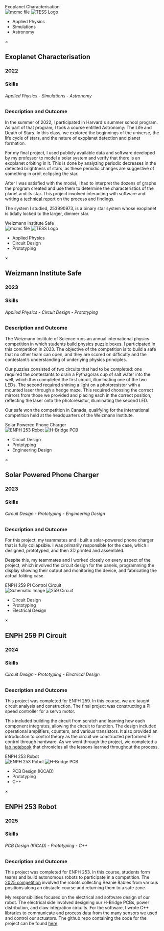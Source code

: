 <!-- Trigger -->
<div class="fake-textbox" data-modal-target="myModal1">Exoplanet Characterisation
<div class="thumbs">
    <img src="/static/assets/img/mcmcfile.png" alt="mcmc file">
    <img src="/static/assets/img/tesslogo.png" alt="TESS Logo">
  </div>
<div class="skills">
    <ul>
      <li>Applied Physics</li>
      <li>Simulations</li>
      <li>Astronomy</li>
    </ul>
  </div>
  </div>

<!-- Modal -->
<div id="myModal1" class="custom-modal">
    <div class="custom-modal-content">
        <span class="modal-close">&times;</span>
        <h2>Exoplanet Characterisation</h2>
        <h3>2022</h3>
        <h3>Skills</h3>
        <h6>Applied Physics - Simulations - Astronomy</h6>
        <h3>Description and Outcome</h3>
        <p> In the summer of 2022, I participated in Harvard's summer school program. As part of that program, I took a course entitled Astronomy: The Life and Death of Stars. In this class, we explored the beginnings of the universe, the life cycle of stars, and the nature of exoplanet detection and planet formation. </p>
          <p>
            For my final project, I used publicly available data and software developed by my professor to model a solar system and verify that there is an
            exoplanet orbiting in it. This is done by analyzing periodic decreases in the detected brightness of stars, as these periodic changes 
            are suggestive of something in orbit eclipsing the star. </p>
          <p>
            After I was satisfied with the model, I had to interpret the dozens of graphs the program created and use them to determine the characteristics of
            the planet and its star. This project involved interacting with software and writing a 
            <a href="https://drive.google.com/file/d/1xTxBpl6BDuQzn3yw4_8OyXE1H1EhJcpb/view" target="_blank">technical report</a>
            on the process and findings. </p>
          <p>
            The system I studied, 253990973, is a binary star system whose exoplanet is tidally locked to the larger, dimmer star.
          </p>
    </div>
</div>

<!-- Trigger -->
<div class="fake-textbox" data-modal-target="myModal2">Weizmann Institute Safe
<div class="thumbs">
    <img src="/static/assets/img/weizmannpicture.png" alt="mcmc file">
    <img src="/static/assets/img/weizmann-logo.png" alt="TESS Logo">
  </div>
<div class="skills">
    <ul>
      <li>Applied Physics</li>
      <li>Circuit Design</li>
      <li>Prototyping</li>
    </ul>
  </div>
  </div>

<!-- Modal -->
<div id="myModal2" class="custom-modal">
    <div class="custom-modal-content">
          <span class="modal-close">&times;</span>
          <h2>Weizmann Institute Safe</h2>
          <h3>2023</h3>
          <h3>Skills</h3>
          <h6>Applied Physics - Circuit Design - Prototyping</h6>
          <h3>Description and Outcome</h3>
          <p>
            The Weizmann Institute of Science runs an annual international physics competition in which students build 
            physics puzzle boxes. I participated in this competition in 2023. The objective of the competition is to build a 
            safe that no other team can open, and they are scored on difficulty and the contestant’s understanding of 
            underlying physics principles. </p>
          <p>
            Our puzzles consisted of two circuits that had to be completed: one required the contestants to drain a Pythagoras 
            cup of salt water into the well, which then completed the first circuit, illuminating one of the two LEDs. The 
            second required shining a light on a photoresistor with a mounted laser through a hedge maze. This required 
            choosing the correct mirrors from those we provided and placing each in the correct position, reflecting the 
            laser onto the photoresistor, illuminating the second LED. </p>
          <p>
            Our safe won the competition in Canada, qualifying for the international competition held at the 
            headquarters of the Weizmann Institute.
          </p>
    </div>
</div>

<!-- Trigger -->
<div class="fake-textbox" data-modal-target="myModal3">Solar Powered Phone Charger
<div class="thumbs">
    <img src="/static/assets/img/solarpoweredcharger.png" alt="ENPH 253 Robot">
    <img src="/static/assets/img/solarpanelsextended.png" alt="H-Bridge PCB">
  </div>
<div class="skills">
    <ul>
      <li>Circuit Design</li>
      <li>Prototyping</li>
      <li>Engineering Design</li>
    </ul>
  </div>
  </div>

<!-- Modal -->
<div id="myModal3" class="custom-modal">
    <div class="custom-modal-content">
      <span class="modal-close">&times;</span>
      <h2>Solar Powered Phone Charger</h2>
      <h3>2023</h3>
      <h3>Skills</h3>
      <h6>Circuit Design - Prototyping - Engineering Design</h6>
      <h3>Description and Outcome</h3>
      <p>
        For this project, my teammates and I built a solar-powered phone charger that is fully collapsible. I 
        was primarily responsible for the case, which I designed, prototyped, and then 3D printed and assembled. </p>
      <p>
        Despite this, my teammates and I worked closely on every aspect of the project, which involved the circuit 
        design for the panels, programming the display showing their output and monitoring the device, and fabricating 
        the actual folding case. 
      </p>
    </div>
</div>

<!-- Trigger -->
<div class="fake-textbox" data-modal-target="myModal4">ENPH 259 PI Control Circuit
<div class="thumbs">
    <img src="/static/assets/img/FinalProject_Lab7.png" alt="Schematic Image">
    <img src="/static/assets/img/259circuit.png" alt="259 Circuit">
  </div>
<div class="skills">
    <ul>
      <li>Circuit Design</li>
      <li>Prototyping</li>
      <li>Electrical Design</li>
    </ul>
  </div>
  </div>

<!-- Modal -->
<div id="myModal4" class="custom-modal">
    <div class="custom-modal-content">
      <span class="modal-close">&times;</span>
      <h2>ENPH 259 PI Circuit</h2>
      <h3>2024</h3>
      <h3>Skills</h3>
      <h6>Circuit Design - Prototyping - Electrical Design</h6>
      <h3>Description and Outcome</h3>
      <p>
      This project was completed for ENPH 259. In this course, we are taught circuit analysis and construction. The final project was constructing a PI speed controller for a servo motor. </p>
      <p>
      This included building the circuit from scratch and learning how each component integrates, allowing the circuit to function. The design included operational amplifiers, counters, and various transistors. It also provided an introduction to control theory as the circuit we constructed performed PI control through hardware. As we went through the project, we completed a <a href="https://drive.google.com/file/d/1tOqwhmvbgvaCjIWR-5qgBVvp7aUhcFYC/view?usp=sharing" target="_blank" title="lab notebook">lab notebook</a> that chronicles all the lessons learned throughout the process. 
      </p>
    </div>
</div>




<!-- Trigger -->
<div class="fake-textbox" data-modal-target="myModal5">ENPH 253 Robot
<div class="thumbs">
    <img src="/static/assets/img/enph253_robot1.png" alt="ENPH 253 Robot">
    <img src="/static/assets/img/hbridge.png" alt="H-Bridge PCB">
  </div>
<div class="skills">
    <ul>
      <li>PCB Design (KiCAD)</li>
      <li>Prototyping</li>
      <li>C++</li>
    </ul>
  </div>
  </div>

<!-- Modal -->
<div id="myModal5" class="custom-modal">
    <div class="custom-modal-content">
      <span class="modal-close">&times;</span>
      <h2>ENPH 253 Robot</h2>
      <h3>2025</h3>
      <h3>Skills</h3>
      <h6>PCB Design (KiCAD) - Prototyping - C++</h6>
      <h3>Description and Outcome</h3>
      <p>
      This project was completed for ENPH 253. In this course, students form teams and build autonomous robots to participate in a competition. The  <a href="https://projectlab.engphys.ubc.ca/enph-253-2025/" target="_blank" title="2025 Competition">2025 competition</a> involved the robots collecting Beanie Babies from various positions along an obstacle course and returning them to a safe zone. </p>
      <p>
      My responsibilities focused on the electrical and software design of our robot. The electrical side 
      involved designing our H-Bridge PCBs, power distribution, and claw integration circuits. For the software, 
      I wrote C++ libraries to communicate and process data from the many sensors we used and control our actuators. The github repo containing 
      the code for the project can be found  <a href="https://github.com/emajkic/ENPH_253_Robot" target="_blank" title="GitHub Repo">here</a>.
      </p>
      <!--
      <img src="/static/assets/img/enph253_robot1.png" alt="ENPH 253 Robot">
            <img src="/static/assets/img/hbridge.png" alt="H-Bridge PCB">
            -->
    </div>
</div>


